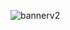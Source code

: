 ![bannerv2](https://github.com/DanielOlarte-GitHub/DanielOlarte-GitHub/blob/main/Cover%20Daniel%20Olarte%20GIF%2011S.gif)

